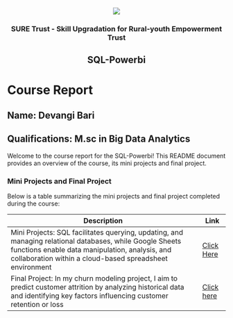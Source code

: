 <!-- PROJECT LOGO -->
<br />

<div align="center">
   <img src='https://user-images.githubusercontent.com/73131499/166115643-d3187f47-d38f-41b2-ae42-5ecbbc60de14.png' />


<h3 align="center">SURE Trust - Skill Upgradation for Rural-youth Empowerment Trust</h3>
  <h2>SQL-Powerbi</h2>
</div>

# Course Report

## Name: Devangi Bari

## Qualifications: M.sc in Big Data Analytics

Welcome to the course report for the SQL-Powerbi! This README document provides an overview of the course, its mini projects and final project.

### Mini Projects and Final Project

Below is a table summarizing the mini projects and final project completed during the course:

| Description                               | Link                                    |
|-------------------------------------------|-----------------------------------------|
| Mini Projects: SQL facilitates querying, updating, and managing relational databases, while Google Sheets functions enable data manipulation, analysis, and collaboration within a cloud-based spreadsheet environment       |[Click Here](https://github.com/DebangiBari/G12_SQL-PowerBI/tree/main/Mini%20Projects/Devangi)                        |
| Final Project: In my churn modeling project, I aim to predict customer attrition by analyzing historical data and identifying key factors influencing customer retention or loss                            |[Click here](https://github.com/DebangiBari/G12_SQL-PowerBI/tree/main/Final%20Capstone%20Project/Devangi)|
